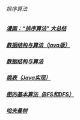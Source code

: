 ###### 排序算法
##### [漫画：“排序算法” 大总结][1]
##### [数据结构与算法（java版）][2]
##### [数据结构与算法][3]
##### [跳表（Java实现）][4]
##### [图的基本算法（BFS和DFS）][5]
##### [哈夫曼树][6]
[1]: https://mp.weixin.qq.com/s/teOGQlslb6aP4AQrx7TTzA
[2]: https://blog.csdn.net/wangshuminjava/article/details/80040673
[3]: https://www.jianshu.com/nb/41117784
[4]:https://blog.csdn.net/pcwl1206/article/details/83512600
[5]:https://www.jianshu.com/p/70952b51f0c8
[6]:https://blog.csdn.net/www_chinese_com/article/details/88070625

